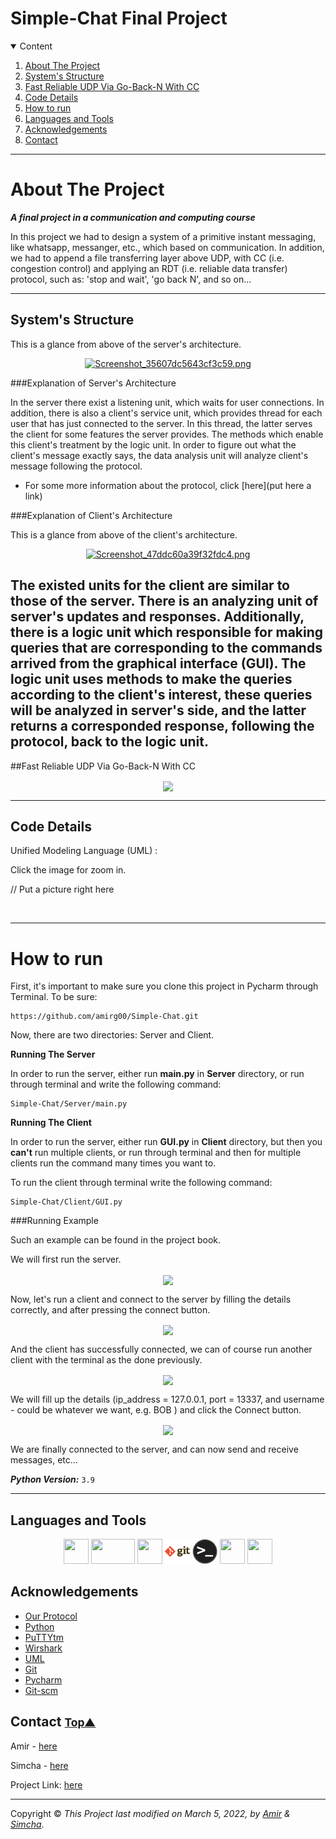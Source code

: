 # Simple-Chat Final Project


<!-- TABLE OF CONTENTS -->
<details open="open">
  <summary>Content</summary>
  <ol>
    <li><a href="#about-the-project">About The Project</a></li>
    <li><a href="#plot-graph">System's Structure</a></li>
    <li><a href="#algorithms">Fast Reliable UDP Via Go-Back-N With CC</a></li>
    <li><a href="#code-details">Code Details</a></li>
    <li><a href="#how-to-run">How  to run</a></li>
    <li><a href="#languages-and-tools">Languages and Tools</a></li>
    <li><a href="#acknowledgements">Acknowledgements</a></li>
    <li><a href="#contact">Contact</a></li>
  </ol>
</details>

----------------

<!-- ABOUT THE PROJECT -->
# About The Project
**_A final project in a communication and computing course_**

In this project we had to design a system of a primitive instant messaging, 
like whatsapp, messanger, etc., which based on communication. In addition, 
we had to append a file transferring layer above UDP, with CC (i.e. congestion control)
and applying an RDT (i.e. reliable data transfer) protocol, such as: 'stop and wait', 'go back N', and so on... 


----------------

<!-- System's Structure -->
## System's Structure
This is a glance from above of the server's architecture. 
<p align="center">
<a href="https://gifyu.com/image/SMWtE"><img src="https://s7.gifyu.com/images/Screenshot_35607dc5643cf3c59.png" alt="Screenshot_35607dc5643cf3c59.png" border="0" /></a>
</p>

###Explanation of Server's Architecture 

In the server there exist a listening unit, which waits for user connections.
In addition, there is also a client's service unit, which provides 
thread for each user that has just connected to the server. In this 
thread, the latter serves the client for some features the server provides.
The methods which enable this client's treatment by the logic unit.
In order to figure out what the client's message exactly says, 
the data analysis unit will analyze client's message following the protocol.

- For some more information about the protocol, click [here](put here a link)


###Explanation of Client's Architecture 

This is a glance from above of the client's architecture. 

<p align="center">
<a href="https://gifyu.com/image/SMWtG"><img src="https://s7.gifyu.com/images/Screenshot_47ddc60a39f32fdc4.png" alt="Screenshot_47ddc60a39f32fdc4.png" border="0" /></a></p>

The existed units for the client are similar to those of the server. There is 
an analyzing unit of server's updates and responses. Additionally, there is 
a logic unit which responsible for making queries that are corresponding to 
the commands arrived from the graphical interface (GUI). The logic
unit uses methods to make the queries according to the client's interest,
these queries will be analyzed in server's side, and the latter
returns a corresponded response, following the protocol, back to the logic unit.
---
##Fast Reliable UDP Via Go-Back-N With CC
<p align="center">
<img align="center" src="https://s7.gifyu.com/images/Fast_realble_UDP_with_CC.drawio-2.png" />
</p>

---

<!-- code-details -->

## Code Details


Unified Modeling Language (UML) :

Click the image for zoom in.

// Put a picture right here 

<p align="center">
<img align="center" src="" />
</p>


---------

<!-- how-to-run -->
# How to run


First, it's important to make sure you clone this project in Pycharm through Terminal.
To be sure:
```
https://github.com/amirg00/Simple-Chat.git
```
Now, there are two directories: Server and Client.  

**Running The Server**

In order to run the server, either run **main.py** in **Server** directory, or run through terminal and write 
the following command: 

```
Simple-Chat/Server/main.py
```


**Running The Client**

In order to run the server, either run **GUI.py** in **Client** directory,
but then you **can't** run multiple clients, or run through terminal and then for 
multiple clients run the command many times you want to. 
 
To run the client through terminal write the following command: 

```
Simple-Chat/Client/GUI.py
```

###Running Example

Such an example can be found in the project book. 

We will first run the server.

<p align="center">
<img align="center" src="https://s7.gifyu.com/images/Screenshot_9.png" />
</p>

Now, let's run a client and connect to the server by filling the details correctly, and after pressing the connect button.


<p align="center">
<img align="center" src="https://s7.gifyu.com/images/Screenshot_103154d41d5317d169.png" />
</p>

And the client has successfully connected, we can of course
run another client with the terminal as the done previously. 

<p align="center">
<img align="center" src="https://s7.gifyu.com/images/Screenshot_7a2cf794903b3c8bd.png" />
</p>

We will fill up the details (ip_address = 127.0.0.1, port = 13337, and username - could be whatever we want, e.g. BOB ) and click the Connect button.


<p align="center">
<img align="center" src="https://s7.gifyu.com/images/Screenshot_146705e437e86b6412.png" />
</p>

We are finally connected to the server, and can now send and receive 
messages, etc...


_**Python Version:**_ ```3.9```

---------


## Languages and Tools

 <div align="center">
 <code><img height="40" width="40" src="https://upload.wikimedia.org/wikipedia/commons/thumb/c/c3/Python-logo-notext.svg/1200px-Python-logo-notext.svg.png"></code>  <code><img height="40" width="70" src="https://upload.wikimedia.org/wikipedia/commons/d/d5/UML_logo.svg"/></code>
 <code><img height="40" width="40" src="https://upload.wikimedia.org/wikipedia/commons/thumb/1/1d/PyCharm_Icon.svg/1024px-PyCharm_Icon.svg.png"/></code>
 <code><img height="40" width="40" src="https://raw.githubusercontent.com/github/explore/80688e429a7d4ef2fca1e82350fe8e3517d3494d/topics/git/git.png"></code>
 <code><img height="40" width="40" src="https://raw.githubusercontent.com/github/explore/80688e429a7d4ef2fca1e82350fe8e3517d3494d/topics/terminal/terminal.png"></code>
 <code><img height="40" width="40" src="https://upload.wikimedia.org/wikipedia/commons/b/b6/PuTTY_icon_128px.png"></code>
 <code><img height="40" width="40" src="https://media.trustradius.com/product-logos/dT/3e/JWKABGMWXUZ3.PNG"></code>
 </div>


<!-- ACKNOWLEDGEMENTS -->
## Acknowledgements
* [Our Protocol](https://docs.google.com/document/d/1jNmEHspdIJdHrGw9TxRJ0lU0Rt1J5uhz/edit?usp=sharing&ouid=110205518348656225965&rtpof=true&sd=true)
* [Python](https://www.python.org/)
* [PuTTYtm](https://en.wikipedia.org/wiki/PuTTY)
* [Wirshark](https://he.wikipedia.org/wiki/Wireshark)
* [UML](https://en.wikipedia.org/wiki/Unified_Modeling_Language)
* [Git](https://git-scm.com/)
* [Pycharm](https://www.jetbrains.com/pycharm/)
* [Git-scm](https://git-scm.com/book/en/v2/Getting-Started-Installing-Git)


<!-- CONTACT -->
## Contact <small>[Top▲](object-oriented-programming-exercise-3)</small>


 Amir - [here](https://github.com/amirg00/)
 
 Simcha - [here](https://github.com/SimchaTeich)

Project Link: [here](https://github.com/amirg00/Simple-Chat)

___

Copyright © _This Project last modified on March 5, 2022, by [Amir](https://github.com/amirg00/) & [Simcha](https://github.com/SimchaTeich)_.
